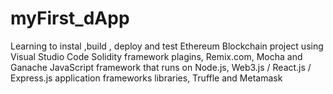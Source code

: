 # myFirst_dApp
Learning to instal ,build , deploy and test Ethereum Blockchain project using Visual Studio Code Solidity framework plagins, Remix.com, Mocha and Ganache JavaScript framework that runs on Node.js, Web3.js / React.js / Express.js application frameworks libraries, Truffle and Metamask 
